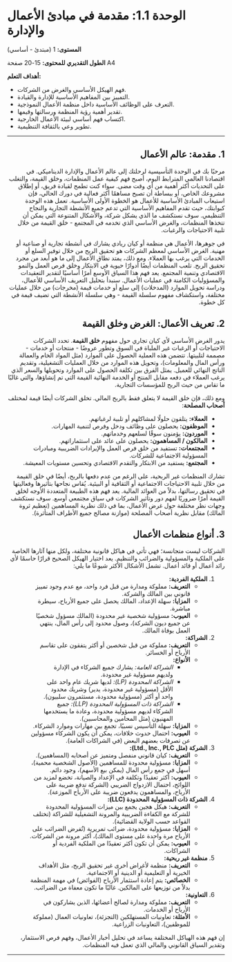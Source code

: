 # الوحدة 1.1: مقدمة في مبادئ الأعمال والإدارة

**المستوى:** 1 (مبتدئ - أساسي)

**الطول التقديري للمحتوى:** 15-20 صفحة A4

**أهداف التعلم:**
*   فهم الهيكل الأساسي والغرض من الشركات.
*   التمييز بين المفاهيم الأساسية للإدارة والقيادة.
*   التعرف على الوظائف الأساسية داخل منظمة الأعمال النموذجية.
*   تقدير أهمية رؤية المنظمة ورسالتها وقيمها.
*   اكتساب فهم أساسي لبيئة الأعمال الخارجية.
*   تطوير وعي بالثقافة التنظيمية.

---

<div dir="rtl">

## 1. مقدمة: عالم الأعمال

مرحبًا بك في الوحدة التأسيسية لرحلتك إلى عالم الأعمال والإدارة الديناميكي. في اقتصادنا العالمي المترابط اليوم، أصبح فهم كيفية عمل المنظمات، وخلق القيمة، والتغلب على التحديات أكثر أهمية من أي وقت مضى. سواء كنت تطمح لقيادة فريق، أو إطلاق مشروعك الخاص، أو ببساطة أن تصبح مساهمًا أكثر فعالية في دورك الحالي، فإن استيعاب المبادئ الأساسية للأعمال هو الخطوة الأولى الأساسية. تعمل هذه الوحدة كبوابتك، حيث تقدم المفاهيم الأساسية التي تدعم جميع الأنشطة التجارية والنجاح التنظيمي. سوف نستكشف ما الذي يشكل شركة، والأشكال المتنوعة التي يمكن أن تتخذها المنظمات، والغرض الأساسي الذي تخدمه في المجتمع - خلق القيمة من خلال تلبية الاحتياجات والرغبات.

في جوهرها، الأعمال هي منظمة أو كيان ريادي يشارك في أنشطة تجارية أو صناعية أو مهنية. الغرض الأساسي لمعظم الشركات هو تحقيق الربح من خلال توفير السلع أو الخدمات التي يرغب بها العملاء. ومع ذلك، يمتد نطاق الأعمال إلى ما هو أبعد من مجرد تحقيق الربح. تلعب المنظمات أيضًا أدوارًا حيوية في الابتكار وخلق فرص العمل والنمو الاقتصادي وتنمية المجتمع. يعد فهم هذا السياق الأوسع أمرًا أساسيًا لتقدير التعقيدات والمسؤوليات الكامنة في عمليات الأعمال. سنبدأ بتحليل التعريف الأساسي للأعمال، ودراسة تحويل الموارد (المدخلات) إلى سلع أو خدمات قيمة (مخرجات) من خلال عمليات مختلفة، واستكشاف مفهوم سلسلة القيمة - وهي سلسلة الأنشطة التي تضيف قيمة في كل خطوة.

## 2. تعريف الأعمال: الغرض وخلق القيمة

يدور الغرض الأساسي لأي كيان تجاري حول مفهوم **خلق القيمة**. تحدد الشركات الاحتياجات أو الرغبات غير الملباة في السوق وتطور عروضًا - منتجات أو خدمات - مصممة لتلبيتها. تتضمن هذه العملية الحصول على الموارد (مثل المواد الخام والعمالة ورأس المال والمعلومات)، وتحويل هذه الموارد من خلال العمليات التشغيلية، وتقديم الناتج النهائي للعميل. يمثل الفرق بين تكلفة الحصول على الموارد وتحويلها والسعر الذي يرغب العملاء في دفعه مقابل المنتج أو الخدمة النهائية القيمة التي تم إنشاؤها، والتي غالبًا ما تقاس من حيث الربح للمؤسسات التجارية.

ومع ذلك، فإن خلق القيمة لا يتعلق فقط بالربح المالي. تخلق الشركات أيضًا قيمة لمختلف **أصحاب المصلحة**:
*   **العملاء:** يتلقون حلولًا لمشاكلهم أو تلبية لرغباتهم.
*   **الموظفون:** يحصلون على وظائف ودخل وفرص لتنمية المهارات.
*   **الموردون:** يؤمنون سوقًا لسلعهم وخدماتهم.
*   **المالكون / المساهمون:** يحصلون على عائد على استثماراتهم.
*   **المجتمعات:** تستفيد من خلق فرص العمل والإيرادات الضريبية ومبادرات المسؤولية الاجتماعية للشركات.
*   **المجتمع:** يستفيد من الابتكار والتقدم الاقتصادي وتحسين مستويات المعيشة.

تشارك المنظمات غير الربحية، على الرغم من عدم دفعها بالربح، أيضًا في خلق القيمة من خلال تلبية الاحتياجات الاجتماعية أو الثقافية أو البيئية. يُقاس نجاحها بتأثيرها وفعاليتها في تحقيق رسالتها، بدلاً من العوائد المالية. يعد فهم هذه الطبيعة المتعددة الأوجه لخلق القيمة أمرًا ضروريًا لفهم دور وتأثير الشركات في سياق مجتمعي أوسع. سوف نستكشف وجهات نظر مختلفة حول غرض الأعمال، بما في ذلك نظرية المساهمين (تعظيم ثروة المالك) مقابل نظرية أصحاب المصلحة (موازنة مصالح جميع الأطراف المتأثرة).

## 3. أنواع منظمات الأعمال

الشركات ليست متجانسة؛ فهي تأتي في هياكل قانونية مختلفة، ولكل منها آثارها الخاصة على الملكية والمسؤولية والضرائب والتنظيم. يعد اختيار الهيكل الصحيح قرارًا حاسمًا لأي رائد أعمال أو قائد أعمال. تشمل الأشكال الأكثر شيوعًا ما يلي:

1.  **الملكية الفردية:**
    *   **التعريف:** مملوكة ومدارة من قبل فرد واحد، مع عدم وجود تمييز قانوني بين المالك والشركة.
    *   **المزايا:** سهلة الإعداد، المالك يحصل على جميع الأرباح، سيطرة مباشرة.
    *   **العيوب:** مسؤولية شخصية غير محدودة (المالك مسؤول شخصيًا عن جميع ديون الشركة)، وصول محدود إلى رأس المال، ينتهي العمل بوفاة المالك.
2.  **الشراكة:**
    *   **التعريف:** مملوكة من قبل شخصين أو أكثر يتفقون على تقاسم الأرباح أو الخسائر.
    *   **الأنواع:**
        *   *الشراكة العامة:* يشارك جميع الشركاء في الإدارة ولديهم مسؤولية غير محدودة.
        *   *الشراكة المحدودة (LP):* لديها شريك عام واحد على الأقل (مسؤولية غير محدودة، يدير) وشريك محدود واحد أو أكثر (مسؤولية محدودة، مستثمرون سلبيون).
        *   *الشراكة ذات المسؤولية المحدودة (LLP):* جميع الشركاء لديهم مسؤولية محدودة، وعادة ما يستخدمها المهنيون (مثل المحامين والمحاسبين).
    *   **المزايا:** سهلة التأسيس نسبيًا، تجمع بين مهارات وموارد الشركاء.
    *   **العيوب:** احتمال حدوث خلافات، يمكن أن يكون الشركاء مسؤولين عن تصرفات بعضهم البعض (في الشراكات العامة).
3.  **الشركة (مثل Ltd., Inc., PLC):**
    *   **التعريف:** كيان قانوني منفصل ومتميز عن أصحابه (المساهمين).
    *   **المزايا:** مسؤولية محدودة للمساهمين (الأصول الشخصية محمية)، أسهل في جمع رأس المال (يمكن بيع الأسهم)، وجود دائم.
    *   **العيوب:** أكثر تعقيدًا وتكلفة في الإعداد والصيانة، تخضع لمزيد من اللوائح، احتمال الازدواج الضريبي (الشركة تدفع ضريبة على الأرباح، والمساهمون يدفعون ضريبة على الأرباح الموزعة).
4.  **الشركة ذات المسؤولية المحدودة (LLC):**
    *   **التعريف:** هيكل هجين يجمع بين ميزات المسؤولية المحدودة للشركة مع الكفاءة الضريبية والمرونة التشغيلية للشراكة (تختلف القواعد حسب الولاية القضائية).
    *   **المزايا:** مسؤولية محدودة، ضرائب تمريرية (تُفرض الضرائب على الأرباح مرة واحدة على مستوى المالك)، أكثر مرونة من الشركات.
    *   **العيوب:** يمكن أن تكون أكثر تعقيدًا من الملكية الفردية أو الشراكات.
5.  **منظمة غير ربحية:**
    *   **التعريف:** منظمة لأغراض أخرى غير تحقيق الربح، مثل الأهداف الخيرية أو التعليمية أو الدينية أو الاجتماعية.
    *   **الخصائص:** يتم إعادة استثمار الأرباح (الفوائض) في مهمة المنظمة بدلاً من توزيعها على المالكين. غالبًا ما تكون معفاة من الضرائب.
6.  **التعاونية:**
    *   **التعريف:** مملوكة ومدارة لصالح أعضائها، الذين يشاركون في الأرباح أو الخدمات.
    *   **الأمثلة:** تعاونيات المستهلكين (التجزئة)، تعاونيات العمال (مملوكة للموظفين)، التعاونيات الزراعية.

إن فهم هذه الهياكل المختلفة يساعد في تحليل أخبار الأعمال، وفهم فرص الاستثمار، وتقدير السياق القانوني والمالي الذي تعمل فيه المنظمات.

---
</div>

